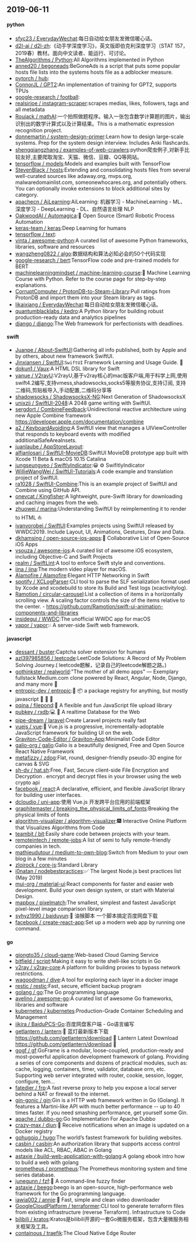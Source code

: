 ## 2019-06-11

#### python
* [sfyc23 / EverydayWechat](https://github.com/sfyc23/EverydayWechat):每日自动给女朋友发微信暖心话。
* [d2l-ai / d2l-zh](https://github.com/d2l-ai/d2l-zh):《动手学深度学习》，英文版即伯克利深度学习（STAT 157，2019春）教材。面向中文读者、能运行、可讨论。
* [TheAlgorithms / Python](https://github.com/TheAlgorithms/Python):All Algorithms implemented in Python
* [anned20 / begoneads](https://github.com/anned20/begoneads):BeGoneAds is a script that puts some popular hosts file lists into the systems hosts file as a adblocker measure.
* [pytorch / hub](https://github.com/pytorch/hub):
* [ConnorJL / GPT2](https://github.com/ConnorJL/GPT2):An implementation of training for GPT2, supports TPUs
* [google-research / football](https://github.com/google-research/football):
* [realsirjoe / instagram-scraper](https://github.com/realsirjoe/instagram-scraper):scrapes medias, likes, followers, tags and all metadata
* [Roujack / mathAI](https://github.com/Roujack/mathAI):一个拍照做题程序。输入一张包含数学计算题的图片，输出识别出的数学计算式以及计算结果。This is a mathematic expression recognition project.
* [donnemartin / system-design-primer](https://github.com/donnemartin/system-design-primer):Learn how to design large-scale systems. Prep for the system design interview. Includes Anki flashcards.
* [shengqiangzhang / examples-of-web-crawlers](https://github.com/shengqiangzhang/examples-of-web-crawlers):python爬虫例子,对新手比较友好,主要爬取淘宝、天猫、微信、豆瓣、QQ等网站。
* [tensorflow / models](https://github.com/tensorflow/models):Models and examples built with TensorFlow
* [StevenBlack / hosts](https://github.com/StevenBlack/hosts):Extending and consolidating hosts files from several well-curated sources like adaway.org, mvps.org, malwaredomainlist.com, someonewhocares.org, and potentially others. You can optionally invoke extensions to block additional sites by category.
* [apachecn / AiLearning](https://github.com/apachecn/AiLearning):AiLearning: 机器学习 - MachineLearning - ML、深度学习 - DeepLearning - DL、自然语言处理 NLP
* [OakwoodAI / Automagica](https://github.com/OakwoodAI/Automagica):🤖
Open Source (Smart) Robotic Process Automation
* [keras-team / keras](https://github.com/keras-team/keras):Deep Learning for humans
* [tensorflow / text](https://github.com/tensorflow/text):
* [vinta / awesome-python](https://github.com/vinta/awesome-python):A curated list of awesome Python frameworks, libraries, software and resources
* [wangzheng0822 / algo](https://github.com/wangzheng0822/algo):数据结构和算法必知必会的50个代码实现
* [google-research / bert](https://github.com/google-research/bert):TensorFlow code and pre-trained models for BERT
* [machinelearningmindset / machine-learning-course](https://github.com/machinelearningmindset/machine-learning-course):💬
Machine Learning Course with Python. Refer to the course page for step-by-step explanations.
* [CorruptComputer / ProtonDB-to-Steam-Library](https://github.com/CorruptComputer/ProtonDB-to-Steam-Library):Pull ratings from ProtonDB and import them into your Steam library as tags.
* [likaixiang / EverydayWechat](https://github.com/likaixiang/EverydayWechat):每日自动给女朋友发微信暖心话。
* [quantumblacklabs / kedro](https://github.com/quantumblacklabs/kedro):A Python library for building robust production-ready data and analytics pipelines
* [django / django](https://github.com/django/django):The Web framework for perfectionists with deadlines.

#### swift
* [Juanpe / About-SwiftUI](https://github.com/Juanpe/About-SwiftUI):Gathering all info published, both by Apple and by others, about new framework SwiftUI.
* [Jinxiansen / SwiftUI](https://github.com/Jinxiansen/SwiftUI):`SwiftUI` Framework Learning and Usage Guide.
🚀
* [dokun1 / Vaux](https://github.com/dokun1/Vaux):A HTML DSL library for Swift
* [yanue / V2rayU](https://github.com/yanue/V2rayU):V2rayU,基于v2ray核心的mac版客户端,用于科学上网,使用swift4.2编写,支持vmess,shadowsocks,socks5等服务协议,支持订阅, 支持二维码,剪贴板导入,手动配置,二维码分享等
* [shadowsocks / ShadowsocksX-NG](https://github.com/shadowsocks/ShadowsocksX-NG):Next Generation of ShadowsocksX
* [unixzii / SwiftUI-2048](https://github.com/unixzii/SwiftUI-2048):A 2048 game writing with SwiftUI.
* [sergdort / CombineFeedback](https://github.com/sergdort/CombineFeedback):Unidirectional reactive architecture using new Apple Combine framework https://developer.apple.com/documentation/combine
* [a2 / KeyboardAvoiding](https://github.com/a2/KeyboardAvoiding):A SwiftUI view that manages a UIViewController that responds to keyboard events with modified additionalSafeAreaInsets.
* [juanlaube / AppStoreLayout](https://github.com/juanlaube/AppStoreLayout):
* [alfianlosari / SwiftUI-MovieDB](https://github.com/alfianlosari/SwiftUI-MovieDB):SwiftUI MovieDB prototype app built with Xcode 11 Beta & macOS 10.15 Catalina
* [jungseungyeo / SwiftlyIndicator](https://github.com/jungseungyeo/SwiftlyIndicator):😀
⚙️
SwifitlyIndicator
* [WillieWangWei / SwiftUI-Tutorials](https://github.com/WillieWangWei/SwiftUI-Tutorials):A code example and translation project of SwiftUI.
* [ra1028 / SwiftUI-Combine](https://github.com/ra1028/SwiftUI-Combine):This is an example project of SwiftUI and Combine using GitHub API.
* [onevcat / Kingfisher](https://github.com/onevcat/Kingfisher):A lightweight, pure-Swift library for downloading and caching images from the web.
* [zhuowei / marina](https://github.com/zhuowei/marina):Understanding SwiftUI by reimplementing it to render to HTML ⛵
* [ivanvorobei / SwiftUI](https://github.com/ivanvorobei/SwiftUI):Examples projects using SwiftUI released by WWDC2019. Include Layout, UI, Animations, Gestures, Draw and Data.
* [dkhamsing / open-source-ios-apps](https://github.com/dkhamsing/open-source-ios-apps):📱
Collaborative List of Open-Source iOS Apps
* [vsouza / awesome-ios](https://github.com/vsouza/awesome-ios):A curated list of awesome iOS ecosystem, including Objective-C and Swift Projects
* [realm / SwiftLint](https://github.com/realm/SwiftLint):A tool to enforce Swift style and conventions.
* [iina / iina](https://github.com/iina/iina):The modern video player for macOS.
* [Alamofire / Alamofire](https://github.com/Alamofire/Alamofire):Elegant HTTP Networking in Swift
* [spotify / XCLogParser](https://github.com/spotify/XCLogParser):CLI tool to parse the SLF serialization format used by Xcode and xcodebuild to store its Build and Test logs (xcactivitylog).
* [Ramotion / circular-carousel](https://github.com/Ramotion/circular-carousel):List a collection of items in a horizontally scrolling view. A scaling factor controls the size of the items relative to the center. - https://github.com/Ramotion/swift-ui-animation-components-and-libraries
* [insidegui / WWDC](https://github.com/insidegui/WWDC):The unofficial WWDC app for macOS
* [vapor / vapor](https://github.com/vapor/vapor):💧
A server-side Swift web framework.

#### javascript
* [dessant / buster](https://github.com/dessant/buster):Captcha solver extension for humans
* [azl397985856 / leetcode](https://github.com/azl397985856/leetcode):LeetCode Solutions: A Record of My Problem Solving Journey.( leetcode题解，记录自己的leetcode解题之路。)
* [gothinkster / realworld](https://github.com/gothinkster/realworld):"The mother of all demo apps" — Exemplary fullstack Medium.com clone powered by React, Angular, Node, Django, and many more
🏅
* [entropic-dev / entropic](https://github.com/entropic-dev/entropic):🦝
📦
a package registry for anything, but mostly javascript 🦝 🦝 🦝
* [pqina / filepond](https://github.com/pqina/filepond):🌊
A flexible and fun JavaScript file upload library
* [pubkey / rxdb](https://github.com/pubkey/rxdb):💻
📱
A realtime Database for the Web
* [pipe-dream / laravel](https://github.com/pipe-dream/laravel):Create Laravel projects really fast
* [vuejs / vue](https://github.com/vuejs/vue):🖖
Vue.js is a progressive, incrementally-adoptable JavaScript framework for building UI on the web.
* [Graviton-Code-Editor / Graviton-App](https://github.com/Graviton-Code-Editor/Graviton-App):Minimalist Code Editor
* [galio-org / galio](https://github.com/galio-org/galio):Galio is a beautifully designed, Free and Open Source React Native Framework
* [metafizzy / zdog](https://github.com/metafizzy/zdog):Flat, round, designer-friendly pseudo-3D engine for canvas & SVG
* [sh-dv / hat.sh](https://github.com/sh-dv/hat.sh):Free, Fast, Secure client-side File Encryption and Decryption . encrypt and decrypt files in your browser using the web crypto api
* [facebook / react](https://github.com/facebook/react):A declarative, efficient, and flexible JavaScript library for building user interfaces.
* [dcloudio / uni-app](https://github.com/dcloudio/uni-app):使用 Vue.js 开发跨平台应用的前端框架
* [graphitemaster / breaking_the_physical_limits_of_fonts](https://github.com/graphitemaster/breaking_the_physical_limits_of_fonts):Breaking the physical limits of fonts
* [algorithm-visualizer / algorithm-visualizer](https://github.com/algorithm-visualizer/algorithm-visualizer):🎆
Interactive Online Platform that Visualizes Algorithms from Code
* [teambit / bit](https://github.com/teambit/bit):Easily share code between projects with your team.
* [remoteintech / remote-jobs](https://github.com/remoteintech/remote-jobs):A list of semi to fully remote-friendly companies in tech.
* [mathieudutour / medium-to-own-blog](https://github.com/mathieudutour/medium-to-own-blog):Switch from Medium to your own blog in a few minutes
* [zloirock / core-js](https://github.com/zloirock/core-js):Standard Library
* [i0natan / nodebestpractices](https://github.com/i0natan/nodebestpractices):✅
The largest Node.js best practices list (May 2019)
* [mui-org / material-ui](https://github.com/mui-org/material-ui):React components for faster and easier web development. Build your own design system, or start with Material Design.
* [mapbox / pixelmatch](https://github.com/mapbox/pixelmatch):The smallest, simplest and fastest JavaScript pixel-level image comparison library
* [syhyz1990 / baiduyun](https://github.com/syhyz1990/baiduyun):🖖
油猴脚本 一个脚本搞定百度网盘下载
* [facebook / create-react-app](https://github.com/facebook/create-react-app):Set up a modern web app by running one command.

#### go
* [giongto35 / cloud-game](https://github.com/giongto35/cloud-game):Web-based Cloud Gaming Service
* [bitfield / script](https://github.com/bitfield/script):Making it easy to write shell-like scripts in Go
* [v2ray / v2ray-core](https://github.com/v2ray/v2ray-core):A platform for building proxies to bypass network restrictions.
* [wagoodman / dive](https://github.com/wagoodman/dive):A tool for exploring each layer in a docker image
* [restic / restic](https://github.com/restic/restic):Fast, secure, efficient backup program
* [golang / go](https://github.com/golang/go):The Go programming language
* [avelino / awesome-go](https://github.com/avelino/awesome-go):A curated list of awesome Go frameworks, libraries and software
* [kubernetes / kubernetes](https://github.com/kubernetes/kubernetes):Production-Grade Container Scheduling and Management
* [iikira / BaiduPCS-Go](https://github.com/iikira/BaiduPCS-Go):百度网盘客户端 - Go语言编写
* [getlantern / lantern](https://github.com/getlantern/lantern):🔴
蓝灯最新版本下载 https://github.com/getlantern/download
🔴
Lantern Latest Download https://github.com/getlantern/download
🔴
* [gogf / gf](https://github.com/gogf/gf):GoFrame is a modular, loose-coupled, production-ready and most-powerful application development framework of golang. Providing a series of core components and dozens of practical modules, such as: cache, logging, containers, timer, validator, database orm, etc. Supporting web server integrated with router, cookie, session, logger, configure, tem…
* [fatedier / frp](https://github.com/fatedier/frp):A fast reverse proxy to help you expose a local server behind a NAT or firewall to the internet.
* [gin-gonic / gin](https://github.com/gin-gonic/gin):Gin is a HTTP web framework written in Go (Golang). It features a Martini-like API with much better performance -- up to 40 times faster. If you need smashing performance, get yourself some Gin.
* [apache / dubbo-go](https://github.com/apache/dubbo-go):Go Implementation For Apache Dubbo
* [crazy-max / diun](https://github.com/crazy-max/diun):🔔
Receive notifications when an image is updated on a Docker registry
* [gohugoio / hugo](https://github.com/gohugoio/hugo):The world’s fastest framework for building websites.
* [casbin / casbin](https://github.com/casbin/casbin):An authorization library that supports access control models like ACL, RBAC, ABAC in Golang
* [astaxie / build-web-application-with-golang](https://github.com/astaxie/build-web-application-with-golang):A golang ebook intro how to build a web with golang
* [prometheus / prometheus](https://github.com/prometheus/prometheus):The Prometheus monitoring system and time series database.
* [junegunn / fzf](https://github.com/junegunn/fzf):🌸
A command-line fuzzy finder
* [astaxie / beego](https://github.com/astaxie/beego):beego is an open-source, high-performance web framework for the Go programming language.
* [iawia002 / annie](https://github.com/iawia002/annie):👾
Fast, simple and clean video downloader
* [GoogleCloudPlatform / terraformer](https://github.com/GoogleCloudPlatform/terraformer):CLI tool to generate terraform files from existing infrastructure (reverse Terraform). Infrastructure to Code
* [bilibili / kratos](https://github.com/bilibili/kratos):Kratos是bilibili开源的一套Go微服务框架，包含大量微服务相关框架及工具。
* [containous / traefik](https://github.com/containous/traefik):The Cloud Native Edge Router
